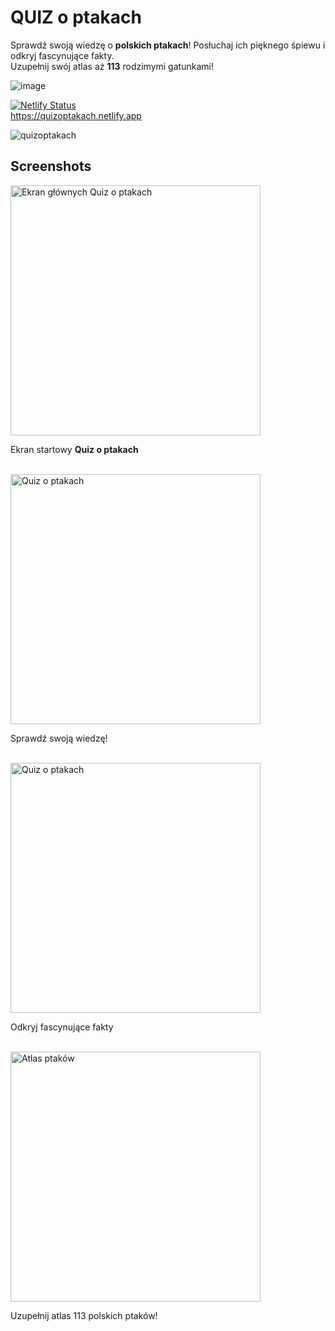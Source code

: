 # QUIZ o ptakach

Sprawdź swoją wiedzę o <b>polskich ptakach</b>! Posłuchaj ich pięknego śpiewu i odkryj fascynujące fakty.
<br/>
Uzupełnij swój atlas aż <b>113</b> rodzimymi gatunkami!

![image](https://github.com/user-attachments/assets/e4ef31a9-2583-47ed-9b8c-20b044ead391)

[![Netlify Status](https://api.netlify.com/api/v1/badges/a77e12d6-f202-4c78-b816-cbe8bdea5727/deploy-status)](https://app.netlify.com/sites/quizoptakach/deploys)
<br/>
https://quizoptakach.netlify.app

![quizoptakach](https://github.com/user-attachments/assets/a0f60761-8181-4176-adb1-441fe7a418a0)
## Screenshots

<img src="https://github.com/user-attachments/assets/d0ffbd10-ab03-496e-acd8-fe12b3462337" alt="Ekran głównych Quiz o ptakach" height="400px"/>
    <p>Ekran startowy <b>Quiz o ptakach</b></p>
    <br/>
    
<img src="https://github.com/user-attachments/assets/0e90867c-5c8d-4b66-8b90-235febb99f7b" alt="Quiz o ptakach" height="400px"/>
    <p>Sprawdź swoją wiedzę!</p>
    <br/>

<img src="https://github.com/user-attachments/assets/71d76ab1-8ec8-43b4-9148-30377a849a1f" alt="Quiz o ptakach" height="400px"/>
    <p>Odkryj fascynujące fakty</p>
    <br/>

<img src="https://github.com/user-attachments/assets/2773bd9a-956a-4ad0-bcab-5210e48144c3" alt="Atlas ptaków" height="400px"/>
    <p>Uzupełnij atlas 113 polskich ptaków!</p>
    <br/>


